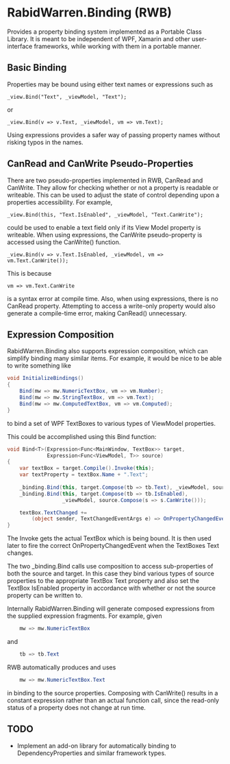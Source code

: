 # RabidWarren.Binding (RWB)

Provides a property binding system implemented as a Portable Class Library.
It is meant to be independent of WPF, Xamarin and other user-interface
frameworks, while working with them in a portable manner.

## Basic Binding

Properties may be bound using either text names or expressions such as

    _view.Bind("Text", _viewModel, "Text");

or

    _view.Bind(v => v.Text, _viewModel, vm => vm.Text);

Using expressions provides a safer way of passing property names without
risking typos in the names.

## CanRead and CanWrite Pseudo-Properties

There are two pseudo-properties implemented in RWB, CanRead and CanWrite.  They
allow for checking whether or not a property is readable or writeable.  This
can be used to adjust the state of control depending upon a properties
accessibility.  For example,

    _view.Bind(this, "Text.IsEnabled", _viewModel, "Text.CanWrite");

could be used to enable a text field only if its View Model property is
writeable.  When using expressions, the CanWrite pseudo-property is accessed
using the CanWrite() function.

    _view.Bind(v => v.Text.IsEnabled, _viewModel, vm => vm.Text.CanWrite());

This is because

    vm => vm.Text.CanWrite

is a syntax error at compile time.  Also, when using expressions, there is no
CanRead property.  Attempting to access a write-only property would also
generate a compile-time error, making CanRead() unnecessary.

## Expression Composition

RabidWarren.Binding also supports expression composition, which can simplify
binding many similar items.  For example, it would be nice to be able to write
something like

```c#
void InitializeBindings()
{
	Bind(mw => mw.NumericTextBox, vm => vm.Number);
	Bind(mw => mw.StringTextBox, vm => vm.Text);
	Bind(mw => mw.ComputedTextBox, vm => vm.Computed);
}
```

to bind a set of WPF TextBoxes to various types of ViewModel properties.

This could be accomplished using this Bind function:

```c#
void Bind<T>(Expression<Func<MainWindow, TextBox>> target,
             Expression<Func<ViewModel, T>> source)
{
	var textBox = target.Compile().Invoke(this);
	var textProperty = textBox.Name + ".Text";
	
	_binding.Bind(this, target.Compose(tb => tb.Text), _viewModel, source);
	_binding.Bind(this, target.Compose(tb => tb.IsEnabled),
	              _viewModel, source.Compose(s => s.CanWrite()));

	textBox.TextChanged +=
		(object sender, TextChangedEventArgs e) => OnPropertyChangedEvent(textProperty);
}
```

The Invoke gets the actual TextBox which is being bound.  It is then used later
to fire the correct OnPropertyChangedEvent when the TextBoxes Text changes.

The two _binding.Bind calls use composition to access sub-properties of both
the source and target. In this case they bind various types of source
properties to the appropriate TextBox Text property and also set the TextBox
IsEnabled property in accordance with whether or not the source property can
be written to.

Internally RabidWarren.Binding will generate composed expressions from the
supplied expression fragments.  For example, given

```c#
	mw => mw.NumericTextBox
```
	
and

```c#
	tb => tb.Text
```

RWB automatically produces and uses

```c#
	mw => mw.NumericTextBox.Text
```

in binding to the source properties.  Composing with CanWrite() results in a
constant expression rather than an actual function call, since the read-only
status of a property does not change at run time.

## TODO

* Implement an add-on library for automatically binding to DependencyProperties
and similar framework types.